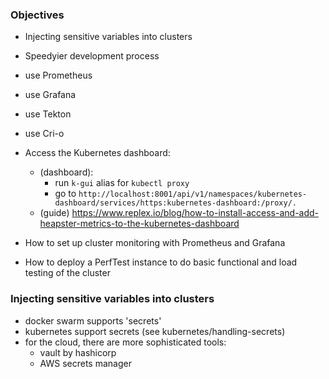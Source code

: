 ### Objectives

- Injecting sensitive variables into clusters

- Speedyier development process
- use Prometheus
- use Grafana
- use Tekton
- use Cri-o
- Access the Kubernetes dashboard: 
    - (dashboard): 
        - run `k-gui` alias for `kubectl proxy`
        - go to `http://localhost:8001/api/v1/namespaces/kubernetes-dashboard/services/https:kubernetes-dashboard:/proxy/.`
    - (guide) https://www.replex.io/blog/how-to-install-access-and-add-heapster-metrics-to-the-kubernetes-dashboard
- How to set up cluster monitoring with Prometheus and Grafana
- How to deploy a PerfTest instance to do basic functional and load testing of the cluster

### Injecting sensitive variables into clusters
- docker swarm supports 'secrets'
- kubernetes support secrets (see kubernetes/handling-secrets)
- for the cloud, there are more sophisticated tools:
    - vault by hashicorp
    - AWS secrets manager

